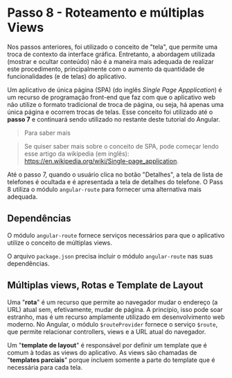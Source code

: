 # Passo 8 - Roteamento e múltiplas Views

Nos passos anteriores, foi utilizado o conceito de "tela", que permite uma troca de contexto da interface gráfica. Entretanto, a abordagem utilizada (mostrar e ocultar conteúdo) não é a maneira mais adequada de realizar este procedimento, principalmente com o aumento da quantidade de funcionalidades (e de telas) do aplicativo.

Um aplicativo de única página (SPA) (do inglês *Single Page Appplication*) é um recurso de programação front-end que faz com que o aplicativo web não utilize o formato tradicional de troca de página, ou seja, há apenas uma única página e ocorrem trocas de telas. Esse conceito foi utilizado até o **passo 7** e continuará sendo utilizado no restante deste tutorial do Angular.

> Para saber mais

> Se quiser saber mais sobre o conceito de SPA, pode começar lendo esse artigo da wikipedia (em inglês): https://en.wikipedia.org/wiki/Single-page_application.

Até o passo 7, quando o usuário clica no botão "Detalhes", a tela de lista de telefones é ocultada e é apresentada a tela de detalhes do telefone. O Pass 8 utiliza o módulo `angular-route` para fornecer uma alternativa mais adequada.

## Dependências

O módulo `angular-route` fornece serviços necessários para que o aplicativo utilize o conceito de múltiplas views. 

O arquivo `package.json` precisa incluir o módulo `angular-route` nas suas dependências.

## Múltiplas views, Rotas e Template de Layout

Uma "**rota**" é um recurso que permite ao navegador mudar o endereço (a URL) atual sem, efetivamente, mudar de página. A princípio, isso pode soar estranho, mas é um recurso amplamente utilizado em desenvolvimento web moderno. No Angular, o módulo `$routeProvider` fornece o serviço `$route`, que permite relacionar controllers, views e a URL atual do navegador.

Um "**template de layout**" é responsável por definir um template que é comum à todas as views do aplicativo. As views são chamadas de "**templates parciais**" porque incluem somente a parte do template que é necessária para cada tela.



